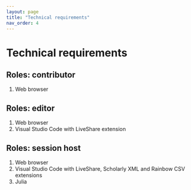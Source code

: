 ```yaml
---
layout: page
title: "Technical requirements"
nav_order: 4
---
```



# Technical requirements

## Roles: contributor

1. Web browser


## Roles: editor

1. Web browser
2. Visual Studio Code with LiveShare extension


## Roles: session host

1. Web browser
2. Visual Studio Code with LiveShare, Scholarly XML and Rainbow CSV extensions
3. Julia
